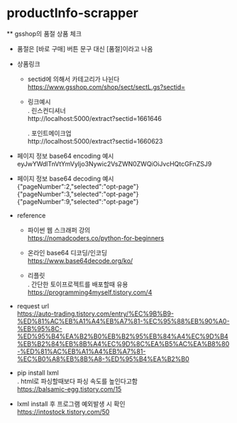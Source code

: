 # productInfo-scrapper

** gsshop의 품절 상품 체크
  - 품절은 [바로 구매] 버튼 문구 대신 [품절]이라고 나옴

* 상품링크
  - sectid에 의해서 카테고리가 나뉜다   
  https://www.gsshop.com/shop/sect/sectL.gs?sectid=
  
  - 링크예시   
    . 린스컨디셔너   
    http://localhost:5000/extract?sectid=1661646

    . 포인트메이크업   
    http://localhost:5000/extract?sectid=1660623

* 페이지 정보 base64 encoding 예시   
  eyJwYWdlTnVtYmVyIjo3Nywic2VsZWN0ZWQiOiJvcHQtcGFnZSJ9

* 페이지 정보 base64 decoding 예시   
  {"pageNumber":2,"selected":"opt-page"}   
  {"pageNumber":3,"selected":"opt-page"}   
  {"pageNumber":9,"selected":"opt-page"}   


* reference

  - 파이썬 웹 스크래퍼 강의   
  https://nomadcoders.co/python-for-beginners

  - 온라인 base64 디코딩/인코딩   
  https://www.base64decode.org/ko/

  - 리플릿   
  . 간단한 토이프로젝트를 배포할때 유용   
    https://programming4myself.tistory.com/4

- request url   
https://auto-trading.tistory.com/entry/%EC%9B%B9-%ED%81%AC%EB%A1%A4%EB%A7%81-%EC%95%88%EB%90%A0-%EB%95%8C-%ED%95%B4%EA%B2%B0%EB%B2%95%EB%84%A4%EC%9D%B4%EB%B2%84%EB%8B%A4%EC%9D%8C%EA%B5%AC%EA%B8%80-%ED%81%AC%EB%A1%A4%EB%A7%81-%EC%B0%A8%EB%8B%A8-%ED%95%B4%EA%B2%B0

- pip install lxml   
  . html로 파싱할때보다 파싱 속도를 높인다고함   
    https://balsamic-egg.tistory.com/15

- lxml install 후 프로그램 예외발생 시  확인   
  https://intostock.tistory.com/50
